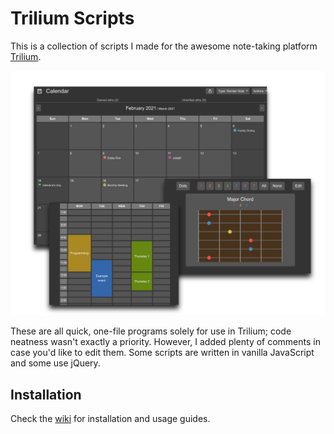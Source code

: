 # Trilium Scripts
This is a collection of scripts I made for the awesome note-taking platform [Trilium](https://github.com/zadam/trilium). 

![calendar example](Assets/front.png)

These are all quick, one-file programs solely for use in Trilium; code neatness wasn't exactly a priority. However, I added plenty of comments in case you'd like to edit them. Some scripts are written in vanilla JavaScript and some use jQuery.

## Installation
Check the [wiki](https://github.com/Mangiola/trilium-scripts/wiki) for installation and usage guides. 
